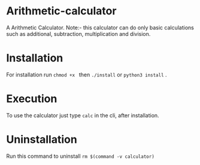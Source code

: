 # Arithmetic-calculator
A Arithmetic Calculator. 
Note:- this calculator can do only basic calculations such as additional, subtraction, multiplication and division.

# Installation
For installation run ```chmod +x ```  then ```./install``` or ```python3 install``` .

# Execution
To use the calculator just type ```calc``` in the cli, after installation.

# Uninstallation
Run this command to uninstall ``` rm $(command -v calculator) ```
